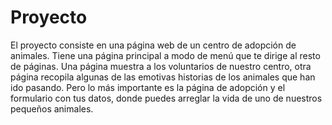 # Proyecto
El proyecto consiste en una página web de un centro de adopción de animales. Tiene una página principal a modo de menú que te dirige al resto de páginas. 
Una página muestra a los voluntarios de nuestro centro, otra página recopila algunas de las emotivas historias de los animales que han ido pasando. Pero lo más importante es la página de adopción y el formulario con tus datos,
donde puedes arreglar la vida de uno de nuestros pequeños animales.
